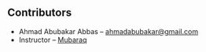 ## Contributors

- Ahmad Abubakar Abbas – [ahmadabubakar@gmail.com](mailto:ahmadabubakar@gmail.com.com)  
- Instructor – [Mubaraq](https://github.com/mubarraqqq)
